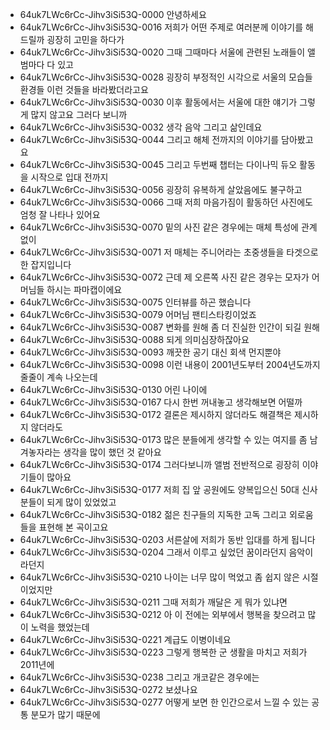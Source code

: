 - 64uk7LWc6rCc-Jihv3iSi53Q-0000 안녕하세요
- 64uk7LWc6rCc-Jihv3iSi53Q-0016 저희가 어떤 주제로 여러분께 이야기를 해드릴까 굉장히 고민을 하다가
- 64uk7LWc6rCc-Jihv3iSi53Q-0020 그때 그때마다 서울에 관련된 노래들이 앨범마다 다 있고
- 64uk7LWc6rCc-Jihv3iSi53Q-0028 굉장히 부정적인 시각으로 서울의 모습들 환경들 이런 것들을 바라봤더라고요
- 64uk7LWc6rCc-Jihv3iSi53Q-0030 이후 활동에서는 서울에 대한 얘기가 그렇게 많지 않고요 그러다 보니까
- 64uk7LWc6rCc-Jihv3iSi53Q-0032 생각 음악 그리고 삶인데요
- 64uk7LWc6rCc-Jihv3iSi53Q-0044 그리고 해체 전까지의 이야기를 담아봤고요
- 64uk7LWc6rCc-Jihv3iSi53Q-0045 그리고 두번째 챕터는 다이나믹 듀오 활동을 시작으로 입대 전까지
- 64uk7LWc6rCc-Jihv3iSi53Q-0056 굉장히 유복하게 살았음에도 불구하고
- 64uk7LWc6rCc-Jihv3iSi53Q-0066 그때 저희 마음가짐이 활동하던 사진에도 엄청 잘 나타나 있어요
- 64uk7LWc6rCc-Jihv3iSi53Q-0070 밑의 사진 같은 경우에는 매체 특성에 관계 없이
- 64uk7LWc6rCc-Jihv3iSi53Q-0071 저 매체는 주니어라는 초중생들을 타겟으로 한 잡지입니다  
- 64uk7LWc6rCc-Jihv3iSi53Q-0072 근데 제 오른쪽 사진 같은 경우는 모자가 어머님들 하시는 파마캡이에요
- 64uk7LWc6rCc-Jihv3iSi53Q-0075 인터뷰를 하곤 했습니다
- 64uk7LWc6rCc-Jihv3iSi53Q-0079 어머님 팬티스타킹이었죠
- 64uk7LWc6rCc-Jihv3iSi53Q-0087 변화를 원해 좀 더 진실한 인간이 되길 원해
- 64uk7LWc6rCc-Jihv3iSi53Q-0088 되게 의미심장하잖아요
- 64uk7LWc6rCc-Jihv3iSi53Q-0093 깨끗한 공기 대신 회색 먼지뿐야
- 64uk7LWc6rCc-Jihv3iSi53Q-0098 이런 내용이 2001년도부터 2004년도까지 줄줄이 계속 나오는데
- 64uk7LWc6rCc-Jihv3iSi53Q-0130 어린 나이에  
- 64uk7LWc6rCc-Jihv3iSi53Q-0167 다시 한번 꺼내놓고 생각해보면 어떨까
- 64uk7LWc6rCc-Jihv3iSi53Q-0172 결론은 제시하지 않더라도 해결책은 제시하지 않더라도
- 64uk7LWc6rCc-Jihv3iSi53Q-0173 많은 분들에게 생각할 수 있는 여지를 좀 남겨놓자라는 생각을 많이 했던 것 같아요
- 64uk7LWc6rCc-Jihv3iSi53Q-0174 그러다보니까 앨범 전반적으로 굉장히 이야기들이 많아요
- 64uk7LWc6rCc-Jihv3iSi53Q-0177 저희 집 앞 공원에도 양복입으신 50대 신사분들이 되게 많이 있었었고
- 64uk7LWc6rCc-Jihv3iSi53Q-0182 젊은 친구들의 지독한 고독 그리고 외로움들을 표현해 본 곡이고요
- 64uk7LWc6rCc-Jihv3iSi53Q-0203 서른살에 저희가 동반 입대를 하게 됩니다
- 64uk7LWc6rCc-Jihv3iSi53Q-0204 그래서 이루고 싶었던 꿈이라던지 음악이라던지
- 64uk7LWc6rCc-Jihv3iSi53Q-0210 나이는 너무 많이 먹었고 좀 쉽지 않은 시절이었지만
- 64uk7LWc6rCc-Jihv3iSi53Q-0211 그때 저희가 깨달은 게 뭐가 있냐면
- 64uk7LWc6rCc-Jihv3iSi53Q-0212 아 이 전에는 외부에서 행복을 찾으려고 많이 노력을 했었는데
- 64uk7LWc6rCc-Jihv3iSi53Q-0221 계급도 이병이네요
- 64uk7LWc6rCc-Jihv3iSi53Q-0223 그렇게 행복한 군 생활을 마치고 저희가 2011년에
- 64uk7LWc6rCc-Jihv3iSi53Q-0238 그리고 개코같은 경우에는
- 64uk7LWc6rCc-Jihv3iSi53Q-0272 보셨나요
- 64uk7LWc6rCc-Jihv3iSi53Q-0277 어떻게 보면 한 인간으로서 느낄 수 있는 공통 분모가 많기 때문에
